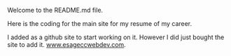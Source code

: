 Welcome to the README.md file.

Here is the coding for the main site for my resume of my career. 

I added as a github site to start working on it. However I did just bought the site to add it. www.esageccwebdev.com. 

